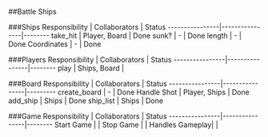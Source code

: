 
##Battle Ships

###Ships
Responsibility	|  Collaborators | Status
----------------|----------------|--------
take_hit        | Player, Board  | Done
sunk?           | -              | Done
length          | -              | Done
Coordinates     | -              | Done


###Players
Responsibility	|  Collaborators | Status
----------------|----------------|--------
play          	| Ships, Board   | 

         		    


###Board
Responsibility	|  Collaborators | Status
----------------|----------------|---------
create_board    | -              | Done
Handle Shot    | Player, Ships  | Done
add_ship        | Ships          | Done
ship_list       | Ships          | Done


###Game
Responsibility  |  Collaborators | Status
----------------|----------------|--------
Start Game      |                |
Stop Game       |                |
Handles Gameplay|                |


<!-- Improve interactivity with user -->
<!-- Print Winner -->
<!-- give hi5 to whoever won -->
<!-- Add unit tests, many many unit tests -->
<!-- Refactor: replace hit_list & ..lists to hash -->
<!-- center & color board -->